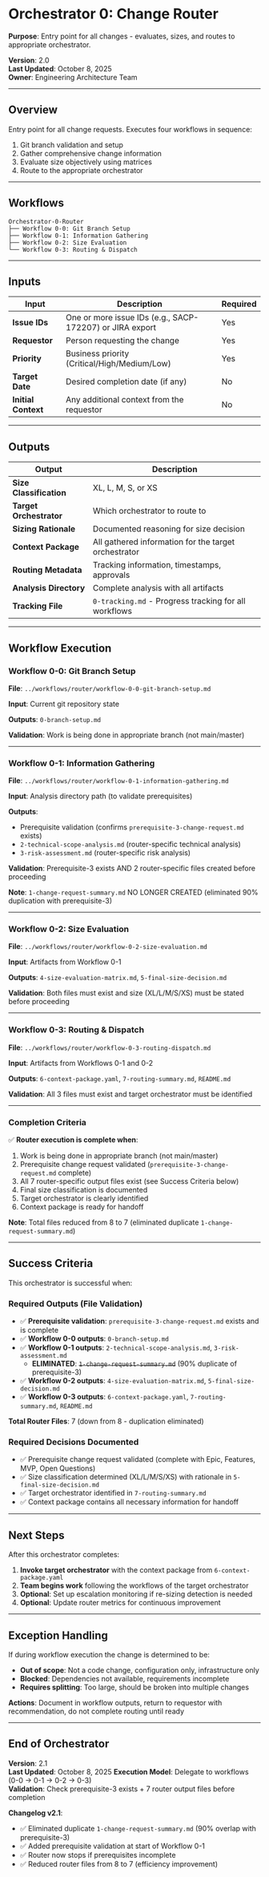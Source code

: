 # Orchestrator 0: Change Router

**Purpose**: Entry point for all changes - evaluates, sizes, and routes to appropriate orchestrator.

**Version**: 2.0  
**Last Updated**: October 8, 2025  
**Owner**: Engineering Architecture Team

---

## Overview

Entry point for all change requests. Executes four workflows in sequence:

1. Git branch validation and setup
2. Gather comprehensive change information
3. Evaluate size objectively using matrices
4. Route to the appropriate orchestrator

---

## Workflows

```
Orchestrator-0-Router
├── Workflow 0-0: Git Branch Setup
├── Workflow 0-1: Information Gathering
├── Workflow 0-2: Size Evaluation
└── Workflow 0-3: Routing & Dispatch
```

---

## Inputs

| Input | Description | Required |
|-------|-------------|----------|
| **Issue IDs** | One or more issue IDs (e.g., SACP-172207) or JIRA export | Yes |
| **Requestor** | Person requesting the change | Yes |
| **Priority** | Business priority (Critical/High/Medium/Low) | Yes |
| **Target Date** | Desired completion date (if any) | No |
| **Initial Context** | Any additional context from the requestor | No |

---

## Outputs

| Output | Description |
|--------|-------------|
| **Size Classification** | XL, L, M, S, or XS |
| **Target Orchestrator** | Which orchestrator to route to |
| **Sizing Rationale** | Documented reasoning for size decision |
| **Context Package** | All gathered information for the target orchestrator |
| **Routing Metadata** | Tracking information, timestamps, approvals |
| **Analysis Directory** | Complete analysis with all artifacts |
| **Tracking File** | `0-tracking.md` - Progress tracking for all workflows |

---

## Workflow Execution

### Workflow 0-0: Git Branch Setup

**File**: `../workflows/router/workflow-0-0-git-branch-setup.md`

**Input**: Current git repository state

**Outputs**: `0-branch-setup.md`

**Validation**: Work is being done in appropriate branch (not main/master)

---

### Workflow 0-1: Information Gathering

**File**: `../workflows/router/workflow-0-1-information-gathering.md`

**Input**: Analysis directory path (to validate prerequisites)

**Outputs**: 
- Prerequisite validation (confirms `prerequisite-3-change-request.md` exists)
- `2-technical-scope-analysis.md` (router-specific technical analysis)
- `3-risk-assessment.md` (router-specific risk analysis)

**Validation**: Prerequisite-3 exists AND 2 router-specific files created before proceeding

**Note**: `1-change-request-summary.md` NO LONGER CREATED (eliminated 90% duplication with prerequisite-3)

---

### Workflow 0-2: Size Evaluation

**File**: `../workflows/router/workflow-0-2-size-evaluation.md`

**Input**: Artifacts from Workflow 0-1

**Outputs**: `4-size-evaluation-matrix.md`, `5-final-size-decision.md`

**Validation**: Both files must exist and size (XL/L/M/S/XS) must be stated before proceeding

---

### Workflow 0-3: Routing & Dispatch

**File**: `../workflows/router/workflow-0-3-routing-dispatch.md`

**Input**: Artifacts from Workflows 0-1 and 0-2

**Outputs**: `6-context-package.yaml`, `7-routing-summary.md`, `README.md`

**Validation**: All 3 files must exist and target orchestrator must be identified

---

### Completion Criteria

✅ **Router execution is complete when**:

1. Work is being done in appropriate branch (not main/master)
2. Prerequisite change request validated (`prerequisite-3-change-request.md` complete)
3. All 7 router-specific output files exist (see Success Criteria below)
4. Final size classification is documented
5. Target orchestrator is clearly identified
6. Context package is ready for handoff

**Note**: Total files reduced from 8 to 7 (eliminated duplicate `1-change-request-summary.md`)

---

## Success Criteria

This orchestrator is successful when:

### Required Outputs (File Validation)

- ✅ **Prerequisite validation**: `prerequisite-3-change-request.md` exists and is complete
- ✅ **Workflow 0-0 outputs**: `0-branch-setup.md`
- ✅ **Workflow 0-1 outputs**: `2-technical-scope-analysis.md`, `3-risk-assessment.md`
  - **ELIMINATED**: ~~`1-change-request-summary.md`~~ (90% duplicate of prerequisite-3)
- ✅ **Workflow 0-2 outputs**: `4-size-evaluation-matrix.md`, `5-final-size-decision.md`
- ✅ **Workflow 0-3 outputs**: `6-context-package.yaml`, `7-routing-summary.md`, `README.md`

**Total Router Files**: 7 (down from 8 - duplication eliminated)

### Required Decisions Documented

- ✅ Prerequisite change request validated (complete with Epic, Features, MVP, Open Questions)
- ✅ Size classification determined (XL/L/M/S/XS) with rationale in `5-final-size-decision.md`
- ✅ Target orchestrator identified in `7-routing-summary.md`
- ✅ Context package contains all necessary information for handoff

---

## Next Steps

After this orchestrator completes:

1. **Invoke target orchestrator** with the context package from `6-context-package.yaml`
2. **Team begins work** following the workflows of the target orchestrator
3. **Optional**: Set up escalation monitoring if re-sizing detection is needed
4. **Optional**: Update router metrics for continuous improvement

---

## Exception Handling

If during workflow execution the change is determined to be:

- **Out of scope**: Not a code change, configuration only, infrastructure only
- **Blocked**: Dependencies not available, requirements incomplete
- **Requires splitting**: Too large, should be broken into multiple changes

**Actions**: Document in workflow outputs, return to requestor with recommendation, do not complete routing until ready

---

## End of Orchestrator

**Version**: 2.1  
**Last Updated**: October 8, 2025
**Execution Model**: Delegate to workflows (0-0 → 0-1 → 0-2 → 0-3)  
**Validation**: Check prerequisite-3 exists + 7 router output files before completion

**Changelog v2.1**:
- ✅ Eliminated duplicate `1-change-request-summary.md` (90% overlap with prerequisite-3)
- ✅ Added prerequisite validation at start of Workflow 0-1
- ✅ Router now stops if prerequisites incomplete
- ✅ Reduced router files from 8 to 7 (efficiency improvement)
